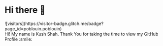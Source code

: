 <h1>Hi there 👋</h1>
![visitors](https://visitor-badge.glitch.me/badge?page_id=poblouin.poblouin)

<div size='20px'> Hi! My name is Kush Shah. Thank You for taking the time to view my GitHub Profile :smile: 
</div>
<!--
**kush5683/kush5683** is a ✨ _special_ ✨ repository because its `README.md` (this file) appears on your GitHub profile.

Here are some ideas to get you started:

- 🔭 I’m currently working on ...
- 🌱 I’m currently learning ...
- 👯 I’m looking to collaborate on ...
- 🤔 I’m looking for help with ...
- 💬 Ask me about ...
- 📫 How to reach me: ...
- 😄 Pronouns: ...
- ⚡ Fun fact: ...
-->
